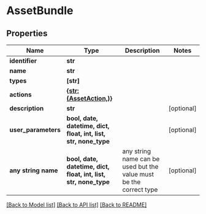 # AssetBundle


## Properties
Name | Type | Description | Notes
------------ | ------------- | ------------- | -------------
**identifier** | **str** |  | 
**name** | **str** |  | 
**types** | **[str]** |  | 
**actions** | [**{str: (AssetAction,)}**](AssetAction.md) |  | 
**description** | **str** |  | [optional] 
**user_parameters** | **bool, date, datetime, dict, float, int, list, str, none_type** |  | [optional] 
**any string name** | **bool, date, datetime, dict, float, int, list, str, none_type** | any string name can be used but the value must be the correct type | [optional]

[[Back to Model list]](../README.md#documentation-for-models) [[Back to API list]](../README.md#documentation-for-api-endpoints) [[Back to README]](../README.md)


